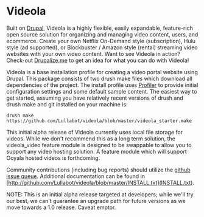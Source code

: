 Videola
=======

Built on [Drupal](http://drupal.org), Videola is a highly flexible, easily expandable, feature-rich open source solution for organizing and managing video content, users, and ecommerce. Create your own Netflix On-Demand style (subscription), Hulu style (ad supported), or Blockbuster / Amazon style (rental) streaming video websites with your own video content. Want to see Videola in action? Check-out [Drupalize.me](http://drupalize.me) to get an idea for what you can do with Videola!

Videola is a base installation profile for creating a video portal website
using Drupal. This package consists of two drush make files which download all dependencies of the project. The install profile uses [Profiler](http://drupal.org/project/profiler) to provide initial configuration settings and some default sample content. The easiest way to get started, assuming you have relatively recent versions of drush and drush make and git installed on your machine is:

`drush make https://github.com/Lullabot/videola/blob/master/videola_starter.make`

This initial alpha release of Videola currently uses local file storage for videos. While we don't recommend this as a long term solution, the videola_video feature module is designed to be swappable to allow you to support any video hosting solution. A feature module which will support Ooyala hosted videos is forthcoming.

Community contributions (including bug reports) should utilize the [github issue queue](http://github.com/Lullabot/videola/issues). Additional documentation can be found in [http://github.com/Lullabot/videola/blob/master/INSTALL.txt](INSTALL.txt). 

NOTE: This is an initial alpha release targeted at developers; while we'll try our best, we can't guarantee an upgrade path for future versions as we move towards a 1.0 release. Caveat emptor.
